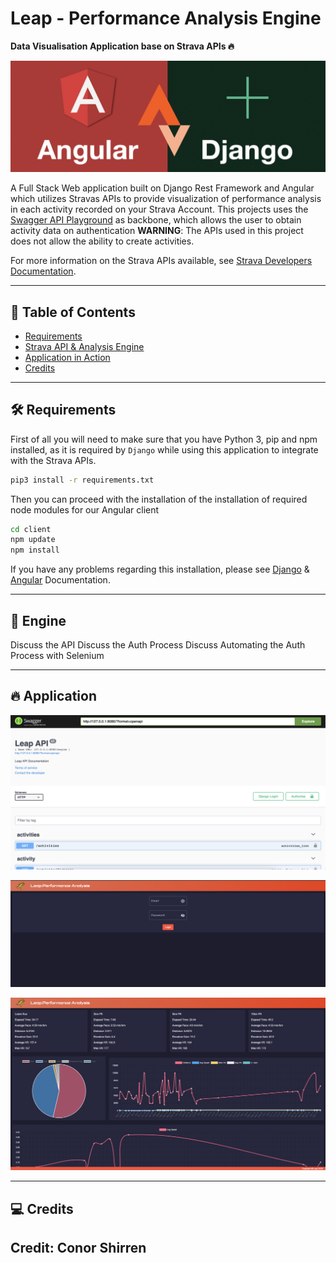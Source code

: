 # Leap - Performance Analysis Engine

__Data Visualisation Application base on Strava APIs :fire:__

![project](/assets/project.png)


A Full Stack Web application built on Django Rest Framework and Angular which utilizes Stravas APIs to provide visualization of performance analysis in each activity recorded on your Strava Account. This projects uses the [Swagger API Playground](https://developers.strava.com/playground/) as backbone, which allows the user to obtain activity data on authentication
__WARNING__: The APIs used in this project does not allow the ability to create activities.

For more information on the Strava APIs available, see [Strava Developers Documentation](https://developers.strava.com/).

---

## :closed_book: Table of Contents

- [Requirements](#hammer_and_wrench-requirements)
- [Strava API & Analysis Engine](#open_file_folder-engine)
- [Application in Action](#fire-application)
- [Credits](#computer-credits)

---

## :hammer_and_wrench: Requirements

First of all you will need to make sure that you have Python 3, pip and npm installed, as it is
required by `Django` while using this application to integrate with the Strava APIs.

```bash
pip3 install -r requirements.txt
```

Then you can proceed with the installation of the installation of required node modules for our Angular client

```bash
cd client
npm update
npm install
```

If you have any problems regarding this installation, please see 
[Django](https://docs.djangoproject.com/en/3.1/) & [Angular](https://angular.io/docs) Documentation.

---

## :open_file_folder: Engine

Discuss the API
Discuss the Auth Process
Discuss Automating the Auth Process with Selenium 

---

## :fire: Application

![swagger](/assets/swagger.png)

![login](/assets/login.png)

![dash](/assets/dash.png)

---



## :computer: Credits
Credit: Conor Shirren
---